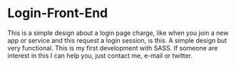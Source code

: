 # Login-Front-End
This is a simple design about a login page charge, like when you join a new app or service and this request a login session, is this. A simple design but very functional.
This is my first development with SASS.
If someone are interest in this I can help you, just contact me, e-mail or twitter.
